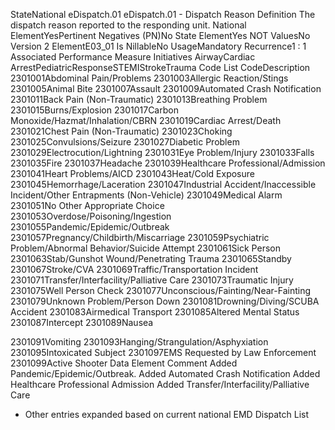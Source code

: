 

StateNational
eDispatch.01
eDispatch.01 - Dispatch Reason
Definition
The dispatch reason reported to the responding unit.
National ElementYesPertinent Negatives (PN)No
State ElementYes
NOT ValuesNo
Version 2 ElementE03_01
Is NillableNo
UsageMandatory
Recurrence1 : 1
Associated Performance Measure Initiatives
AirwayCardiac ArrestPediatricResponseSTEMIStrokeTrauma
Code List
CodeDescription
2301001Abdominal Pain/Problems
2301003Allergic Reaction/Stings
2301005Animal Bite
2301007Assault
2301009Automated Crash Notification
2301011Back Pain (Non-Traumatic)
2301013Breathing Problem
2301015Burns/Explosion
2301017Carbon Monoxide/Hazmat/Inhalation/CBRN
2301019Cardiac Arrest/Death
2301021Chest Pain (Non-Traumatic)
2301023Choking
2301025Convulsions/Seizure
2301027Diabetic Problem
2301029Electrocution/Lightning
2301031Eye Problem/Injury
2301033Falls
2301035Fire
2301037Headache
2301039Healthcare Professional/Admission
2301041Heart Problems/AICD
2301043Heat/Cold Exposure
2301045Hemorrhage/Laceration
2301047Industrial Accident/Inaccessible Incident/Other Entrapments (Non-Vehicle)
2301049Medical Alarm
2301051No Other Appropriate Choice
2301053Overdose/Poisoning/Ingestion
2301055Pandemic/Epidemic/Outbreak
2301057Pregnancy/Childbirth/Miscarriage
2301059Psychiatric Problem/Abnormal Behavior/Suicide Attempt
2301061Sick Person
2301063Stab/Gunshot Wound/Penetrating Trauma
2301065Standby
2301067Stroke/CVA
2301069Traffic/Transportation Incident
2301071Transfer/Interfacility/Palliative Care
2301073Traumatic Injury
2301075Well Person Check
2301077Unconscious/Fainting/Near-Fainting
2301079Unknown Problem/Person Down
2301081Drowning/Diving/SCUBA Accident
2301083Airmedical Transport
2301085Altered Mental Status
2301087Intercept
2301089Nausea

2301091Vomiting
2301093Hanging/Strangulation/Asphyxiation
2301095Intoxicated Subject
2301097EMS Requested by Law Enforcement
2301099Active Shooter
Data Element Comment
Added Pandemic/Epidemic/Outbreak. 
Added Automated Crash Notification 
Added Healthcare Professional Admission 
Added Transfer/Interfacility/Palliative Care 
- Other entries expanded based on current national EMD Dispatch List